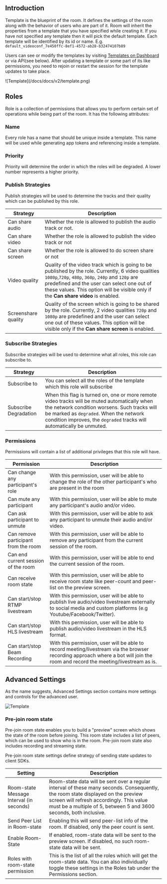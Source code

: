 ## Introduction

Template is the blueprint of the room. It defines the settings of the room along with the behavior of users who are part of it.
Room will inherit the properties from a template that you have specified while creating it. If you have not specified any template then it will pick the default template.
Each template will be identified by its id or name. E.g. `default_videoconf_7e450ffc-8ef1-4572-ab28-b32474107b89`

Users can see or modify the templates by visiting [Templates on Dashboard](https://dashboard.100ms.live/templates) or via API(see below). After updating a template or some part of its like permissions, you need to rejoin or restart the session for the template updates to take place.

<span>
![Template](/docs/docs/v2/template.png)
</span>

## Roles

Role is a collection of permissions that allows you to perform certain set of operations while being part of the room. It has the following attributes:

### Name

Every role has a name that should be unique inside a template. This name will be used while generating app tokens and referencing inside a template.

### Priority

Priority will determine the order in which the roles will be degraded. A lower number represents a higher priority.

### Publish Strategies

Publish strategies will be used to determine the tracks and their quality which can be published by this role.

| Strategy            | Description                                                                                                                                                                                                                                                                                   |
| ------------------- | --------------------------------------------------------------------------------------------------------------------------------------------------------------------------------------------------------------------------------------------------------------------------------------------- |
| Can share audio     | Whether the role is allowed to publish the audio track or not.                                                                                                                                                                                                                                |
| Can share video     | Whether the role is allowed to publish the video track or not                                                                                                                                                                                                                                 |
| Can share screen    | Whether the role is allowed to do screen share or not                                                                                                                                                                                                                                         |
| Video quality       | Quality of the video track which is going to be published by the role. Currently, 6 video qualities `1080p`,`720p`, `480p`, `360p`, `240p` and `120p` are predefined and the user can select one out of these values. This option will be visible only if the **Can share video** is enabled. |
| Screenshare quality | Quality of the screen which is going to be shared by the role. Currently, 2 video qualities `720p` and `1080p` are predefined and the user can select one out of these values. This option will be visible only if the **Can share screen** is enabled.                                       |

### Subscribe Strategies

Subscribe strategies will be used to determine what all roles, this role can subscribe to.

| Strategy              | Description                                                                                                                                                                                                                                                      |
| --------------------- | ---------------------------------------------------------------------------------------------------------------------------------------------------------------------------------------------------------------------------------------------------------------- |
| Subscribe to          | You can select all the roles of the template which this role will subscribe                                                                                                                                                                                      |
| Subscribe Degradation | When this flag is turned on, one or more remote video tracks will be muted automatically when the network condition worsens. Such tracks will be marked as `degraded`. When the network condition improves, the `degraded` tracks will automatically be unmuted. |

### Permissions

Permissions will contain a list of additional privileges that this role will have.

| Permission                           | Description                                                                                                                                                                     |
| ------------------------------------ | ------------------------------------------------------------------------------------------------------------------------------------------------------------------------------- |
| Can change any participant's role    | With this permission, user will be able to change the role of the other participant's who are present in the room                                                               |
| Can mute any participant             | With this permission, user will be able to mute any participant's audio and/or video.                                                                                           |
| Can ask participant to unmute        | With this permission, user will be able to ask any participant to unmute their audio and/or video.                                                                              |
| Can remove participant from the room | With this permission, user will be able to remove any participant from the current session of the room.                                                                         |
| Can end current session of the room  | With this permission, user will be able to end the current session of the room.                                                                                                 |
| Can receive room state               | With this permission, user will be able to receive room state like peer-count and peer-list on the preview screen.                                                              |
| Can start/stop RTMP livestream       | With this permission, user will be able to publish live audio/video livestream externally to social media and custom platforms (e.g Youtube/Facebook/Twitter).                  |
| Can start/stop HLS livestream        | With this permission, user will be able to publish audio/video livestream in the HLS format.                                                                                    |
| Can start/stop Beam Recording        | With this permission, user will be able to record meeting/livestream via the browser recording approach where a bot will join the room and record the meeting/livestream as is. |

## Advanced Settings

As the name suggests, Advanced Settings section contains more settings and controls for the advanced user.

![Template](/docs/docs/v2/advanced-settings.png)

### Pre-join room state

Pre-join room state enables you to build a "preview" screen which shows the state of the room before joining. This room state includes a list of peers, which can be used to show who is in the room. Pre-join room state also includes recording and streaming state.

Pre-join room state settings define strategy of sending state updates to client SDKs.

| Setting                                  | Description                                                                                                                                                                                                                                        |
| ---------------------------------------- | -------------------------------------------------------------------------------------------------------------------------------------------------------------------------------------------------------------------------------------------------- |
| Room-state Message Interval (in seconds) | Room-state data will be sent over a regular interval of these many seconds. Consequently, the room state displayed on the preview screen will refresh accordingly. This value must be a multiple of 5, between 5 and 3600 seconds, both inclusive. |
| Send Peer List in Room-state             | Enabling this will send peer-list info of the room. If disabled, only the peer count is sent.                                                                                                                                                      |
| Enable Room-State                        | If enabled, room-state data will be sent to the preview screen. If disabled, no such room-state data will be sent.                                                                                                                                 |
| Roles with room-state permission         | This is the list of all the roles which will get the room-state data. You can also individually toggle these settings in the Roles tab under the Permissions section.                                                                              |
